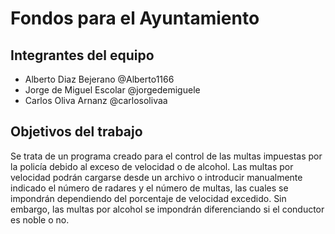 ﻿# Fondos para el Ayuntamiento

## Integrantes del equipo
- Alberto Diaz Bejerano @Alberto1166
- Jorge de Miguel Escolar @jorgedemiguele
- Carlos Oliva Arnanz @carlosolivaa


## Objetivos del trabajo
Se trata de un programa creado para el control de las multas impuestas por la policía debido al exceso de velocidad o de alcohol.
Las multas por velocidad podrán cargarse desde un archivo o introducir manualmente indicado el número de radares y el número de multas, las cuales se impondrán dependiendo del porcentaje de velocidad excedido.
Sin embargo, las multas por alcohol se impondrán diferenciando si el conductor es noble o no.
